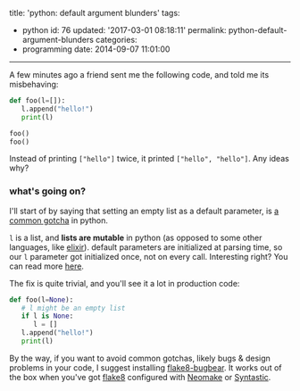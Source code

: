 title: 'python: default argument blunders'
tags:
  - python
id: 76
updated: '2017-03-01 08:18:11'
permalink: python-default-argument-blunders
categories:
  - programming
date: 2014-09-07 11:01:00
---
A few minutes ago a friend sent me the following code, and told me its misbehaving:

```python
def foo(l=[]):
   l.append("hello!")
   print(l)

foo()
foo()
```

Instead of printing `["hello"]` twice, it printed `["hello", "hello"]`. Any ideas why?

<!-- more -->

### what's going on?

I'll start of by saying that setting an empty list as a default parameter, is [a common gotcha](http://docs.python-guide.org/en/latest/writing/gotchas/) in python. 


`l` is a list, and **lists are mutable** in python (as opposed to some other languages, like [elixir](http://elixir-lang.org/)). default parameters are initialized at parsing time, so our `l` parameter got initialized once, not on every call. Interesting right? You can read more [here](http://www.deadlybloodyserious.com/2008/05/default-argument-blunders).

The fix is quite trivial, and you'll see it a lot in production code:

```python
def foo(l=None):
   # l might be an empty list
   if l is None:
      l = []
   l.append("hello!")
   print(l)
```

By the way, if you want to avoid common gotchas, likely bugs & design problems in your code, I suggest installing [flake8-bugbear](https://pypi.python.org/pypi/flake8-bugbear). It works out of the box when you've got [flake8](https://pypi.python.org/pypi/flake8) configured with [Neomake](https://github.com/neomake/neomake) or [Syntastic](https://github.com/vim-syntastic/syntastic/).